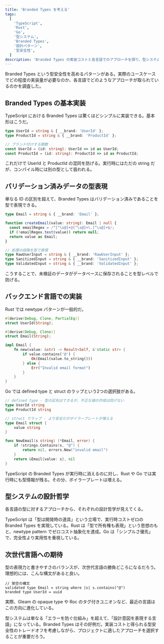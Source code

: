 ```yaml
---
title: 'Branded Types を考える'
tags:
  [
    'TypeScript',
    'Rust',
    'Go',
    '型システム',
    'Branded Types',
    '設計パターン',
    '型安全性',
  ]
description: 'Branded Types の実装コストと各言語でのアプローチを探り、型システムが設計意図を表現する言語として進化している現状を考察'
---
```


Branded Types という型安全性を高めるパターンがある。実際のユースケースでどの程度の実装量が必要なのか、各言語でどのようなアプローチが取られているのかを調査した。

## Branded Types の基本実装

TypeScript における Branded Types は驚くほどシンプルに実装できる。基本形はこうだ。

```typescript
type UserId = string & { __brand: 'UserId' };
type ProductId = string & { __brand: 'ProductId' };

// ブランド付けする関数
const UserId = (id: string): UserId => id as UserId;
const ProductId = (id: string): ProductId => id as ProductId;
```

これだけで UserId と ProductId の混同を防げる。実行時にはただの string だが、コンパイル時には別の型として扱われる。

## バリデーション済みデータの型表現

単なる ID の区別を超えて、Branded Types はバリデーション済みであることを型で表現できる。

```typescript
type Email = string & { __brand: 'Email' };

function createEmail(value: string): Email | null {
  const emailRegex = /^[^\s@]+@[^\s@]+\.[^\s@]+$/;
  if (!emailRegex.test(value)) return null;
  return value as Email;
}

// 処理の段階を型で表現
type RawUserInput = string & { __brand: 'RawUserInput' };
type SanitizedInput = string & { __brand: 'SanitizedInput' };
type ValidatedInput = string & { __brand: 'ValidatedInput' };
```

こうすることで、未検証のデータがデータベースに保存されることを型レベルで防げる。

## バックエンド言語での実装

Rust では newtype パターンが一般的だ。

```rust
#[derive(Debug, Clone, PartialEq)]
struct UserId(String);

#[derive(Debug, Clone)]
struct Email(String);

impl Email {
    fn new(value: &str) -> Result<Self, &'static str> {
        if value.contains('@') {
            Ok(Email(value.to_string()))
        } else {
            Err("Invalid email format")
        }
    }
}
```

Go では defined type と struct のラップという2つの選択肢がある。

```go
// defined type - 型の区別はできるが、不正な値の作成は防げない
type UserId string
type ProductId string

// struct でラップ - より安全だがボイラープレートが増える
type Email struct {
    value string
}

func NewEmail(s string) (*Email, error) {
    if !strings.Contains(s, "@") {
        return nil, errors.New("invalid email")
    }
    return &Email{value: s}, nil
}
```

TypeScript の Branded Types が実行時に消えるのに対し、Rust や Go では実行時にも型情報が残る。その分、ボイラープレートは増える。

## 型システムの設計哲学

各言語の型に対するアプローチから、それぞれの設計哲学が見えてくる。

TypeScript は「型は開発時の道具」という立場で、実行時コストゼロの Branded Types を実現している。Rust は「型で所有権も表現」という思想のもと、newtype pattern でゼロコスト抽象化を達成。Go は「シンプルさ優先」で、完全性より実用性を重視している。

## 次世代言語への期待

型の表現力と書きやすさのバランスが、次世代言語の勝負どころになるだろう。理想的には、こんな構文があると良い。

```
// 架空の構文
validated type Email = string where |s| s.contains("@")
branded type UserId = uuid
```

実際、Gleam の opaque type や Roc のタグ付きユニオンなど、最近の言語はこの方向に進化している。

型システムは単なる「エラーを防ぐ仕組み」を超えて、「設計意図を表現する言語」になっている。Branded Types はその好例だ。実装コストと得られる型安全性のトレードオフを考慮しながら、プロジェクトに適したアプローチを選択することが重要だろう。
